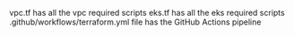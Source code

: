 vpc.tf has all the vpc required scripts
eks.tf has all the eks required scripts
.github/workflows/terraform.yml file has the GitHub Actions pipeline
